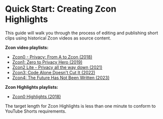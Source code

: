 # Quick Start: Creating Zcon Highlights

This guide will walk you through the process of editing and publishing short clips using historical Zcon videos as source content.

**Zcon video playlists:**

- [Zcon0 - Privacy: From A to Zcon (2018)](https://www.youtube.com/playlist?list=PL40dyJ0UYTLK507afWUMgzUYeh-i4qQWS)
- [Zcon1: Zero to Privacy Hero (2019)](https://www.youtube.com/playlist?list=PL40dyJ0UYTLLjPZaKjdhMoCNanb77_Ztj)
- [Zcon2 Lite - Privacy all the way down (2021)](https://www.youtube.com/playlist?list=PL40dyJ0UYTLLa68H9ibpiSZqeevqKizg4)
- [Zcon3: Code Alone Doesn't Cut It (2022)](https://www.youtube.com/playlist?list=PL40dyJ0UYTLJm-Cl7ez3UXp8R4IuUNDfb)
- [Zcon4: The Future Has Not Been Written (2023)](https://www.youtube.com/playlist?list=PL40dyJ0UYTLII7oQRQmNOFf0d2iKT35tL)

**Zcon Highlights playlists:**

- [Zcon0 Highlights (2018)](https://www.youtube.com/playlist?list=PL9eB_cR4oMej_GykkZnQg0zH1SbZ9S67O)

The target length for Zcon Highlights is less than one minute to conform to YouTube Shorts requirements.
